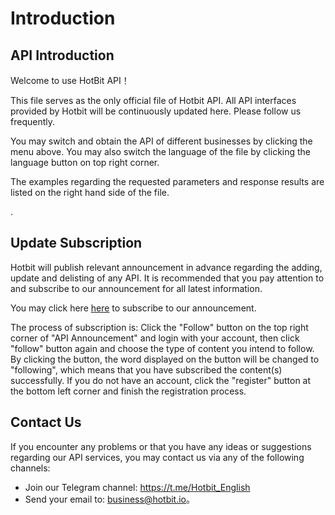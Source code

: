 # Introduction

## API Introduction


Welcome to use HotBit API！

This file serves as the only official file of Hotbit API. All API interfaces provided by Hotbit will be continuously updated here. Please follow us frequently.

You may switch and obtain the API of different businesses by clicking the menu above. You may also switch the language of the file by clicking the language button on top right corner.

The examples regarding the requested parameters and response results are listed on the right hand side of the file.

<!-- ## Projects With Market Making -->
<!-- 
We sincerely welcome our users with excellent maker strategies and huge trading volumes to participate in our long-term market maker plan. If the balance of your Hotbit spot trading account or contract trading account worthes more than 10 BTC (which refers to the total volume of assets in either your spot trading or contract trading account, and not the total volume of assets of all your Hotbit accounts), please email the following information to:

* <coderforart+2333@gmail.com> HotBit Global（Spot Trading / Leverage）Market Maker Application；
* <coderforart+2333@gmail.com> HBDM（Contract）Market Maker Application。 -->

<!-- 1. Provide your UID （The UID must not be involved in any commission return）；
2. Provide the snapshots as proofs of maker trading volumes on other trading platforms (for example, 30-day trading volumes or VIP level etc.);
3. Please briefly state your method of market making with no details required. -->.

<!-- <aside class="notice">
The market maker plan does not support any relevant types of events such as reward point deduction, VIP or trading volume competition etc.
</aside>
 -->
## Update Subscription

Hotbit will publish relevant announcement in advance regarding the adding, update and delisting of any API. It is recommended that you pay attention to and subscribe to our announcement for all latest information.

You may click here [here](https://www.hotbit.io/) to subscribe to our announcement.

The process of subscription is: Click the "Follow" button on the top right corner of "API Announcement" and login with your account, then click "follow" button again and choose the type of content you intend to follow. By clicking the button, the word displayed on the button will be changed to "following", which means that you have subscribed the content(s) successfully. If you do not have an account, click the "register" button at the bottom left corner and finish the registration process.

## Contact Us
	
If you encounter any problems or that you have any ideas or suggestions regarding our API services, you may contact us via any of the following channels:	

* Join our Telegram channel: https://t.me/Hotbit_English
* Send your email to: business@hotbit.io。